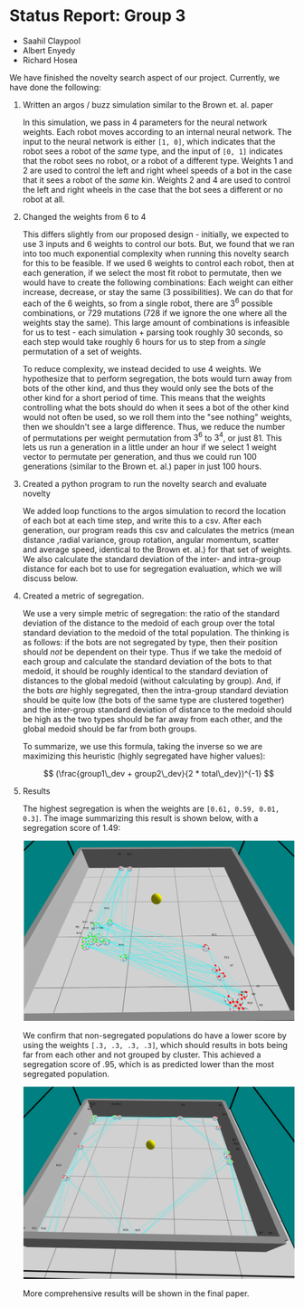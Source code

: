 # Status Report: Group 3

- Saahil Claypool
- Albert Enyedy
- Richard Hosea

We have finished the novelty search aspect of our project. 
Currently, we have done the following:

1. Written an argos / buzz simulation similar to the Brown et. al. paper

    In this simulation, we pass in 4 parameters for the neural network weights. 
    Each robot moves according to an internal neural network. 
    The input to the neural network is either `[1, 0]`, which indicates that the robot sees a robot of the *same* type, and the input of `[0, 1]` indicates that the robot sees no robot, or a robot of a different type. 
    Weights 1 and 2 are used to control the left and right wheel speeds of a bot in the case that it sees a robot of the *same* kin. 
    Weights 2 and 4 are used to control the left and right wheels in the case that the bot sees a different or no robot at all.

2. Changed the weights from 6 to 4

    This differs slightly from our proposed design - initially, we expected to use 3 inputs and 6 weights to control our bots. 
    But, we found that we ran into too much exponential complexity when running this novelty search for this to be feasible. 
    If we used 6 weights to control each robot, then at each generation, if we select the most fit robot to permutate, then we would have to create the following combinations:
    Each weight can either increase, decrease, or stay the same (3 possibilities). 
    We can do that for each of the 6 weights, so from a single robot, there are $3^6$ possible combinations, or 729 mutations (728 if we ignore the one where all the weights stay the same). 
    This large amount of combinations is infeasible for us to test - each simulation + parsing took roughly 30 seconds, so each step would take roughly 6 hours for us to step from a *single* permutation of a set of weights. 

    To reduce complexity, we instead decided to use 4 weights.
    We hypothesize that to perform segregation, the bots would turn away from bots of the other kind, and thus they would only see the bots of the other kind for a short period of time. 
    This means that the weights controlling what the bots should do when it sees a bot of the other kind would not often be used, so we roll them into the "see nothing" weights, then we shouldn't see a large difference. 
    Thus, we reduce the number of permutations per weight permutation from $3^6$ to $3^4$, or just 81. 
    This lets us run a generation in a little under an hour if we select 1 weight vector to permutate per generation, and thus we could run 100 generations (similar to the Brown et. al.) paper in just 100 hours. 

3. Created a python program to run the novelty search and evaluate novelty

    We added loop functions to the argos simulation to record the location of each bot at each time step, and write this to a csv. 
    After each generation, our program reads this csv and calculates the metrics (mean distance ,radial variance, group rotation, angular momentum, scatter and average speed, identical to the Brown et. al.) for that set of weights. 
    We also calculate the standard deviation of the inter- and intra-group distance for each bot to use for segregation evaluation, which we will discuss below. 

4. Created a metric of segregation.

    We use a very simple metric of segregation: the ratio of the standard deviation of the distance to the medoid of each group over the total standard deviation to the medoid of the total population. 
    The thinking is as follows: if the bots are not segregated by type, then their position should *not* be dependent on their type.
    Thus if we take the medoid of each group and calculate the standard deviation of the bots to that medoid, it should be roughly identical to the standard deviation of distances to the global medoid (without calculating by group). 
    And, if the bots *are* highly segregated, then the intra-group standard deviation should be quite low (the bots of the same type are clustered together) and the inter-group standard deviation of distance to the medoid should be high as the two types should be far away from each other, and the global medoid should be far from both groups.

    To summarize, we use this formula, taking the inverse so we are maximizing this heuristic (highly segregated have higher values):

    $$
    (\frac{group1\_dev + group2\_dev}{2 * total\_dev})^{-1}
    $$

5. Results

    The highest segregation is when the weights are `[0.61, 0.59, 0.01, 0.3]`.
    The image summarizing this result is shown below, with a segregation score of 1.49:

    ![most segregated](Results/most_seg.png)

    We confirm that non-segregated populations do have a lower score by using the weights `[.3, .3, .3, .3]`, which should results in bots being far from each other and not grouped by cluster. 
    This achieved a segregation score of .95, which is as predicted lower than the most segregated population. 

    ![least segregated](Results/least_seg.png)

    More comprehensive results will be shown in the final paper.
